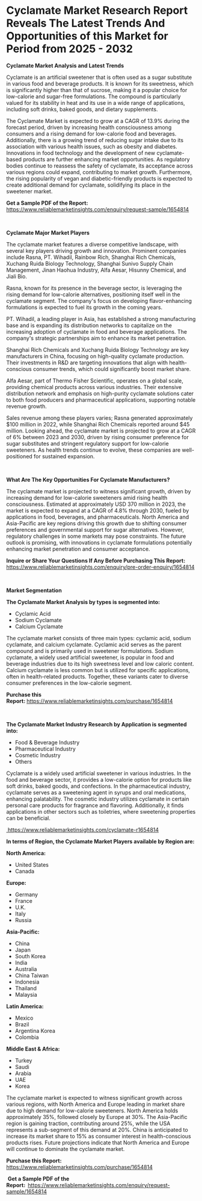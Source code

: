 <p><h1>Cyclamate Market Research Report Reveals The Latest Trends And Opportunities of this Market for Period from 2025 - 2032</h1></p><p><strong>Cyclamate Market Analysis and Latest Trends</strong></p>
<p><p>Cyclamate is an artificial sweetener that is often used as a sugar substitute in various food and beverage products. It is known for its sweetness, which is significantly higher than that of sucrose, making it a popular choice for low-calorie and sugar-free formulations. The compound is particularly valued for its stability in heat and its use in a wide range of applications, including soft drinks, baked goods, and dietary supplements.</p><p>The Cyclamate Market is expected to grow at a CAGR of 13.9% during the forecast period, driven by increasing health consciousness among consumers and a rising demand for low-calorie food and beverages. Additionally, there is a growing trend of reducing sugar intake due to its association with various health issues, such as obesity and diabetes. Innovations in food technology and the development of new cyclamate-based products are further enhancing market opportunities. As regulatory bodies continue to reassess the safety of cyclamate, its acceptance across various regions could expand, contributing to market growth. Furthermore, the rising popularity of vegan and diabetic-friendly products is expected to create additional demand for cyclamate, solidifying its place in the sweetener market.</p></p>
<p><strong>Get a Sample PDF of the Report:&nbsp;</strong> <a href="https://www.reliablemarketinsights.com/enquiry/request-sample/1654814?utm_campaign=3309&utm_medium=2&utm_source=Github&utm_content=ia&utm_term=18042025&utm_id=cyclamate">https://www.reliablemarketinsights.com/enquiry/request-sample/1654814</a></p>
<p>&nbsp;</p>
<p><strong>Cyclamate Major Market Players</strong></p>
<p><p>The cyclamate market features a diverse competitive landscape, with several key players driving growth and innovation. Prominent companies include Rasna, PT. Wihadil, Rainbow Rich, Shanghai Rich Chemicals, Xuchang Ruida Biology Technology, Shanghai Sunivo Supply Chain Management, Jinan Haohua Industry, Alfa Aesar, Hisunny Chemical, and Jiali Bio.</p><p>Rasna, known for its presence in the beverage sector, is leveraging the rising demand for low-calorie alternatives, positioning itself well in the cyclamate segment. The company's focus on developing flavor-enhancing formulations is expected to fuel its growth in the coming years.</p><p>PT. Wihadil, a leading player in Asia, has established a strong manufacturing base and is expanding its distribution networks to capitalize on the increasing adoption of cyclamate in food and beverage applications. The company's strategic partnerships aim to enhance its market penetration.</p><p>Shanghai Rich Chemicals and Xuchang Ruida Biology Technology are key manufacturers in China, focusing on high-quality cyclamate production. Their investments in R&D are targeting innovations that align with health-conscious consumer trends, which could significantly boost market share.</p><p>Alfa Aesar, part of Thermo Fisher Scientific, operates on a global scale, providing chemical products across various industries. Their extensive distribution network and emphasis on high-purity cyclamate solutions cater to both food producers and pharmaceutical applications, supporting notable revenue growth.</p><p>Sales revenue among these players varies; Rasna generated approximately $100 million in 2022, while Shanghai Rich Chemicals reported around $45 million. Looking ahead, the cyclamate market is projected to grow at a CAGR of 6% between 2023 and 2030, driven by rising consumer preference for sugar substitutes and stringent regulatory support for low-calorie sweeteners. As health trends continue to evolve, these companies are well-positioned for sustained expansion.</p></p>
<p>&nbsp;</p>
<p><strong>What Are The Key Opportunities For Cyclamate Manufacturers?</strong></p>
<p><p>The cyclamate market is projected to witness significant growth, driven by increasing demand for low-calorie sweeteners amid rising health consciousness. Estimated at approximately USD 370 million in 2023, the market is expected to expand at a CAGR of 4.8% through 2030, fueled by applications in food, beverages, and pharmaceuticals. North America and Asia-Pacific are key regions driving this growth due to shifting consumer preferences and governmental support for sugar alternatives. However, regulatory challenges in some markets may pose constraints. The future outlook is promising, with innovations in cyclamate formulations potentially enhancing market penetration and consumer acceptance.</p></p>
<p><strong>Inquire or Share Your Questions If Any Before Purchasing This Report:</strong> <a href="https://www.reliablemarketinsights.com/enquiry/pre-order-enquiry/1654814?utm_campaign=3309&utm_medium=2&utm_source=Github&utm_content=ia&utm_term=18042025&utm_id=cyclamate">https://www.reliablemarketinsights.com/enquiry/pre-order-enquiry/1654814</a></p>
<p>&nbsp;</p>
<p><strong>Market Segmentation</strong></p>
<p><strong>The Cyclamate Market Analysis by types is segmented into:</strong></p>
<p><ul><li>Cyclamic Acid</li><li>Sodium Cyclamate</li><li>Calcium Cyclamate</li></ul></p>
<p><p>The cyclamate market consists of three main types: cyclamic acid, sodium cyclamate, and calcium cyclamate. Cyclamic acid serves as the parent compound and is primarily used in sweetener formulations. Sodium cyclamate, a widely used artificial sweetener, is popular in food and beverage industries due to its high sweetness level and low caloric content. Calcium cyclamate is less common but is utilized for specific applications, often in health-related products. Together, these variants cater to diverse consumer preferences in the low-calorie segment.</p></p>
<p><strong>Purchase this Report:&nbsp;</strong><a href="https://www.reliablemarketinsights.com/purchase/1654814?utm_campaign=3309&utm_medium=2&utm_source=Github&utm_content=ia&utm_term=18042025&utm_id=cyclamate">https://www.reliablemarketinsights.com/purchase/1654814</a></p>
<p>&nbsp;</p>
<p><strong>The Cyclamate Market Industry Research by Application is segmented into:</strong></p>
<p><ul><li>Food & Beverage Industry</li><li>Pharmaceutical Industry</li><li>Cosmetic Industry</li><li>Others</li></ul></p>
<p><p>Cyclamate is a widely used artificial sweetener in various industries. In the food and beverage sector, it provides a low-calorie option for products like soft drinks, baked goods, and confections. In the pharmaceutical industry, cyclamate serves as a sweetening agent in syrups and oral medications, enhancing palatability. The cosmetic industry utilizes cyclamate in certain personal care products for fragrance and flavoring. Additionally, it finds applications in other sectors such as toiletries, where sweetening properties can be beneficial.</p></p>
<p><a href="https://www.reliablemarketinsights.com/cyclamate-r1654814?utm_campaign=3309&utm_medium=2&utm_source=Github&utm_content=ia&utm_term=18042025&utm_id=cyclamate">&nbsp;https://www.reliablemarketinsights.com/cyclamate-r1654814</a></p>
<p><strong>In terms of Region, the Cyclamate Market Players available by Region are:</strong></p>
<p>
    <p> <strong> North America: </strong>
        <ul>
            <li>United States</li>
            <li>Canada</li>
        </ul>
        </p> 
    <p> <strong> Europe: </strong>
        <ul>
            <li>Germany</li>
            <li>France</li>
            <li>U.K.</li>
            <li>Italy</li>
            <li>Russia</li>
        </ul>
        </p> 
    <p> <strong> Asia-Pacific: </strong>
        <ul>
            <li>China</li>
            <li>Japan</li>
            <li>South Korea</li>
            <li>India</li>
            <li>Australia</li>
            <li>China Taiwan</li>
            <li>Indonesia</li>
            <li>Thailand</li>
            <li>Malaysia</li>
        </ul>
        </p> 
    <p> <strong> Latin America: </strong>
        <ul>
            <li>Mexico</li>
            <li>Brazil</li>
            <li>Argentina Korea</li>
            <li>Colombia</li>
        </ul>
        </p> 
    <p> <strong> Middle East & Africa: </strong>
        <ul>
            <li>Turkey</li>
            <li>Saudi</li>
            <li>Arabia</li>
            <li>UAE</li>
            <li>Korea</li>
        </ul>
    </p>
    </p>
<p><p>The cyclamate market is expected to witness significant growth across various regions, with North America and Europe leading in market share due to high demand for low-calorie sweeteners. North America holds approximately 35%, followed closely by Europe at 30%. The Asia-Pacific region is gaining traction, contributing around 25%, while the USA represents a sub-segment of this demand at 20%. China is anticipated to increase its market share to 15% as consumer interest in health-conscious products rises. Future projections indicate that North America and Europe will continue to dominate the cyclamate market.</p></p>
<p><strong>Purchase this Report: </strong><a href="https://www.reliablemarketinsights.com/purchase/1654814?utm_campaign=3309&utm_medium=2&utm_source=Github&utm_content=ia&utm_term=18042025&utm_id=cyclamate">https://www.reliablemarketinsights.com/purchase/1654814</a></p>
<p>&nbsp;<strong>Get a Sample PDF of the Report:&nbsp;&nbsp;</strong><a href="https://www.reliablemarketinsights.com/enquiry/request-sample/1654814?utm_campaign=3309&utm_medium=2&utm_source=Github&utm_content=ia&utm_term=18042025&utm_id=cyclamate">https://www.reliablemarketinsights.com/enquiry/request-sample/1654814</a></p>
<p><strong></strong></p>
<p><p></p><p></p><p></p></p>